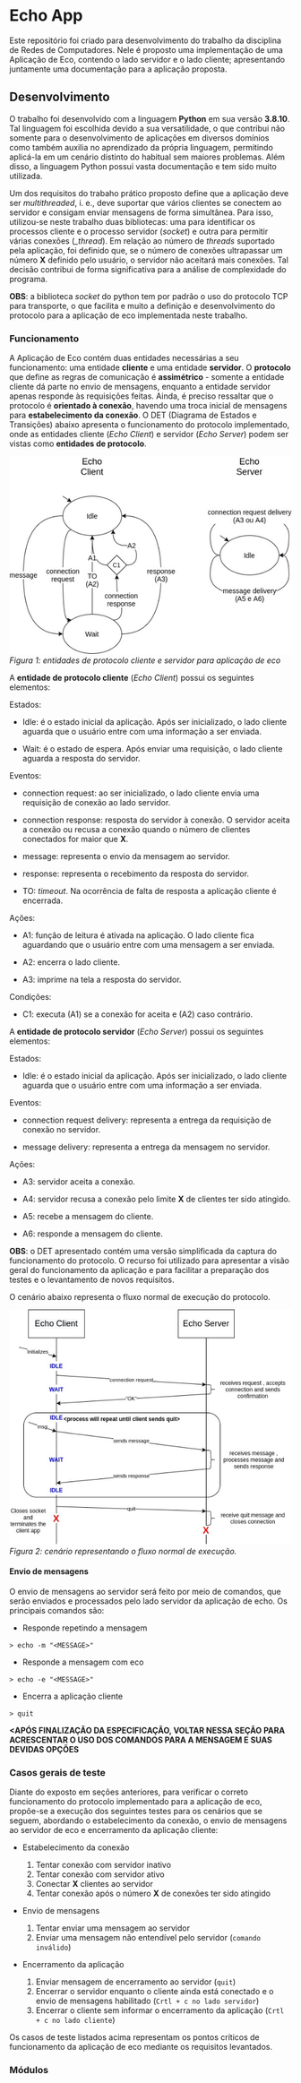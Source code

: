 # Echo App

Este repositório foi criado para desenvolvimento do trabalho da disciplina de Redes de Computadores. Nele é proposto uma implementação de uma Aplicação de Eco, contendo o lado servidor e o lado cliente; apresentando juntamente uma documentação para a aplicação proposta. 

## Desenvolvimento

O trabalho foi desenvolvido com a linguagem **Python** em sua versão **3.8.10**. Tal linguagem foi escolhida devido a sua versatilidade, o que contribui não somente para o desenvolvimento de aplicações em diversos domínios como também auxilia no aprendizado da própria linguagem, permitindo aplicá-la em um cenário distinto do habitual sem maiores problemas. Além disso, a linguagem Python possui vasta documentação e tem sido muito utilizada.

Um dos requisitos do trabaho prático proposto define que a aplicação deve ser *multithreaded*, i. e., deve suportar que vários clientes se conectem ao servidor e consigam enviar mensagens de forma simultânea. Para isso, utilizou-se neste trabalho duas bibliotecas: uma para identificar os processos cliente e o processo servidor (*socket*) e outra para permitir várias conexões (*_thread*). Em relação ao número de *threads* suportado pela aplicação, foi definido que, se o número de conexões ultrapassar um número **X** definido pelo usuário, o servidor não aceitará mais conexões. Tal decisão contribui de forma significativa para a análise de complexidade do programa.

**OBS**: a biblioteca *socket* do python tem por padrão o uso do protocolo TCP para transporte, o que facilita e muito a definição e desenvolvimento do protocolo para a aplicação de eco implementada neste trabalho.

### Funcionamento

A Aplicação de Eco contém duas entidades necessárias a seu funcionamento: uma entidade **cliente** e uma entidade **servidor**. O **protocolo** que define as regras de comunicação é **assimétrico** - somente a entidade cliente dá parte no envio de mensagens, enquanto a entidade servidor apenas responde às requisições feitas. Ainda, é preciso ressaltar que o protocolo é **orientado à conexão**, havendo uma troca inicial de mensagens para **estabelecimento da conexão**. O DET (Diagrama de Estados e Transições) abaixo apresenta o funcionamento do protocolo implementado, onde as entidades cliente (*Echo Client*) e servidor (*Echo Server*) podem ser vistas como **entidades de protocolo**.

![det_echo_protocol](images/det/echo_DET.jpg)
*Figura 1: entidades de protocolo cliente e servidor para aplicação de eco*

A **entidade de protocolo cliente** (*Echo Client*) possui os seguintes elementos:

Estados:

- Idle: é o estado inicial da aplicação. Após ser inicializado, o lado cliente aguarda que o usuário entre com uma informação a ser enviada.

- Wait: é o estado de espera. Após enviar uma requisição, o lado cliente aguarda a resposta do servidor. 

Eventos:

- connection request: ao ser inicializado, o lado cliente envia uma requisição de conexão ao lado servidor.

- connection response: resposta do servidor à conexão. O servidor aceita a conexão ou recusa a conexão quando o número de clientes conectados for maior que **X**. 

- message: representa o envio da mensagem ao servidor.

- response: representa o recebimento da resposta do servidor. 

- TO: *timeout*. Na ocorrência de falta de resposta a aplicação cliente é encerrada.

Ações: 

- A1: função de leitura é ativada na aplicação. O lado cliente fica aguardando que o usuário entre com uma mensagem a ser enviada. 

- A2: encerra o lado cliente. 

- A3: imprime na tela a resposta do servidor.

Condições:

- C1: executa (A1) se a conexão for aceita e (A2) caso contrário.

A **entidade de protocolo servidor** (*Echo Server*) possui os seguintes elementos:

Estados:

- Idle: é o estado inicial da aplicação. Após ser inicializado, o lado cliente aguarda que o usuário entre com uma informação a ser enviada.

Eventos:

- connection request delivery: representa a entrega da requisição de conexão no servidor.

- message delivery: representa a entrega da mensagem no servidor.

Ações: 

- A3: servidor aceita a conexão.

- A4: servidor recusa a conexão pelo limite **X** de clientes ter sido atingido. 

- A5: recebe a mensagem do cliente.

- A6: responde a mensagem do cliente. 

**OBS**: o DET apresentado contém uma versão simplificada da captura do funcionamento do protocolo. O recurso foi utilizado para apresentar a visão geral do funcionamento da aplicação e para facilitar a preparação dos testes e o levantamento de novos requisitos. 

O cenário abaixo representa o fluxo normal de execução do protocolo.

![det_scenery_protocol](images/scenery/echo_scenery_01.jpg)
*Figura 2: cenário representando o fluxo normal de execução.*

#### Envio de mensagens

O envio de mensagens ao servidor será feito por meio de comandos, que serão enviados e processados pelo lado servidor da aplicação de echo. Os principais comandos são:

* Responde repetindo a mensagem
```console
> echo -m "<MESSAGE>"
```

* Responde a mensagem com eco
```console
> echo -e "<MESSAGE>"
```

* Encerra a aplicação cliente
```console
> quit
```

**<APÓS FINALIZAÇÃO DA ESPECIFICAÇÃO, VOLTAR NESSA SEÇÃO PARA ACRESCENTAR O USO DOS COMANDOS PARA A MENSAGEM E SUAS DEVIDAS OPÇÕES**

### Casos gerais de teste

Diante do exposto em seções anteriores, para verificar o correto funcionamento do protocolo implementado para a aplicação de eco, propõe-se a execução dos seguintes testes para os cenários que se seguem, abordando o estabelecimento da conexão, o envio de mensagens ao servidor de eco e encerramento da aplicação cliente:

- Estabelecimento da conexão

    1. Tentar conexão com servidor inativo
    2. Tentar conexão com servidor ativo
    3. Conectar **X** clientes ao servidor
    4. Tentar conexão após o número **X** de conexões ter sido atingido

* Envio de mensagens

    1. Tentar enviar uma mensagem ao servidor
    2. Enviar uma mensagem não entendível pelo servidor (`comando inválido`)

+ Encerramento da aplicação

    1. Enviar mensagem de encerramento ao servidor (`quit`) 
    2. Encerrar o servidor enquanto o cliente ainda está conectado e o envio de mensagens habilitado (`Crtl + c no lado servidor`)
    3. Encerrar o cliente sem informar o encerramento da aplicação (`Crtl + c no lado cliente`)

Os casos de teste listados acima representam os pontos críticos de funcionamento da aplicação de eco mediante os requisitos levantados. 

### Módulos











